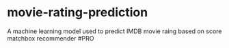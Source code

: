 # movie-rating-prediction
A machine learning model used to predict IMDB movie raing based on score matchbox recommender
#PRO
